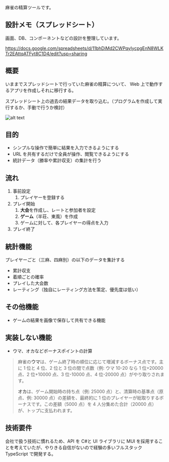 麻雀の精算ツールです。

## 設計メモ（スプレッドシート）

画面、DB、コンポーネントなどの設計を整理しています。

https://docs.google.com/spreadsheets/d/11bhDiMd2CWPqyIycpgEnN8WLKTr2EAttqATFyt8C1D4/edit?usp=sharing

## 概要

いままでスプレッドシートで行っていた麻雀の精算について、
Web 上で動作するアプリを作成しそれに移行する。

スプレッドシート上の過去の結果データを取り込む。（プログラムを作成して実行するか、手動で行うか検討）

![alt text](https://i.imgur.com/JFX1s0y.png)

## 目的

- シンプルな操作で簡単に結果を入力できるようにする
- URL を共有するだけで全員が操作、閲覧できるようにする
- 統計データ（勝率や累計収支）の集計を行う

## 流れ

1. 事前設定
   1. プレイヤーを登録する
2. プレイ開始
   1. **大会**を作成し、レートと参加者を設定
   2. **ゲーム**（半荘、東風）を作成
   3. ゲームに対して、各プレイヤーの得点を入力
3. プレイ終了

## 統計機能

プレイヤーごと（三麻、四麻別）の以下のデータを集計する

- 累計収支
- 着順ごとの確率
- プレイした大会数
- レーティング（独自にレーティング方法を策定、優先度は低い）

## その他機能

- ゲームの結果を画像で保存して共有できる機能

## 実装しない機能

- ウマ、オカなどボーナスポイントの計算

> 麻雀の**ウマ**は、ゲーム終了時の順位に応じて増減するボーナス点です。主に 1 位と 4 位、2 位と 3 位の間で点数（例: ウマ 10-20 なら 1 位+20000 点、2 位+10000 点、3 位-10000 点、4 位-20000 点）がやり取りされます。
>
> **オカ**は、ゲーム開始時の持ち点（例: 25000 点）と、清算時の基準点（原点、例: 30000 点）の差額を、最終的に 1 位のプレイヤーが総取りするボーナスです。この差額（5000 点）を 4 人分集めた合計（20000 点）が、トップに支払われます。

## 技術要件

会社で扱う技術に慣れるため、API を C#と UI ライブラリに MUI を採用することを考えていたが、やりきる自信がないので経験の多いフルスタック TypeScript で開発する。
